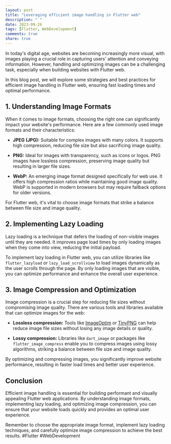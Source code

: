 ```yaml
---
layout: post
title: "Leveraging efficient image handling in Flutter web"
description: " "
date: 2023-09-26
tags: [Flutter, WebDevelopment]
comments: true
share: true
---
```


In today's digital age, websites are becoming increasingly more visual, with images playing a crucial role in capturing users' attention and conveying information. However, handling and optimizing images can be a challenging task, especially when building websites with Flutter web.

In this blog post, we will explore some strategies and best practices for efficient image handling in Flutter web, ensuring fast loading times and optimal performance.

## 1. Understanding Image Formats

When it comes to image formats, choosing the right one can significantly impact your website's performance. Here are a few commonly used image formats and their characteristics:

- **JPEG (JPG):** Suitable for complex images with many colors. It supports high compression, reducing file size but also sacrificing image quality.

- **PNG:** Ideal for images with transparency, such as icons or logos. PNG images have lossless compression, preserving image quality but resulting in larger file sizes.

- **WebP:** An emerging image format designed specifically for web use. It offers high compression ratios while maintaining good image quality. WebP is supported in modern browsers but may require fallback options for older versions.

For Flutter web, it's vital to choose image formats that strike a balance between file size and image quality.

## 2. Implementing Lazy Loading

Lazy loading is a technique that defers the loading of non-visible images until they are needed. It improves page load times by only loading images when they come into view, reducing the initial payload.

To implement lazy loading in Flutter web, you can utilize libraries like `flutter_lazyload` or `lazy_load_scrollview` to load images dynamically as the user scrolls through the page. By only loading images that are visible, you can optimize performance and enhance the overall user experience.

## 3. Image Compression and Optimization

Image compression is a crucial step for reducing file sizes without compromising image quality. There are various tools and libraries available that can optimize images for the web:

- **Lossless compression:** Tools like [ImageOptim](https://imageoptim.com/) or [TinyPNG](https://tinypng.com/) can help reduce image file sizes without losing any image details or quality.

- **Lossy compression:** Libraries like `dart_image` or packages like `flutter_image_compress` enable you to compress images using lossy algorithms, striking a balance between file size and image quality.

By optimizing and compressing images, you significantly improve website performance, resulting in faster load times and better user experience.

## Conclusion

Efficient image handling is essential for building performant and visually appealing Flutter web applications. By understanding image formats, implementing lazy loading, and optimizing image compression, you can ensure that your website loads quickly and provides an optimal user experience.

Remember to choose the appropriate image format, implement lazy loading techniques, and carefully optimize image compression to achieve the best results. #Flutter #WebDevelopment